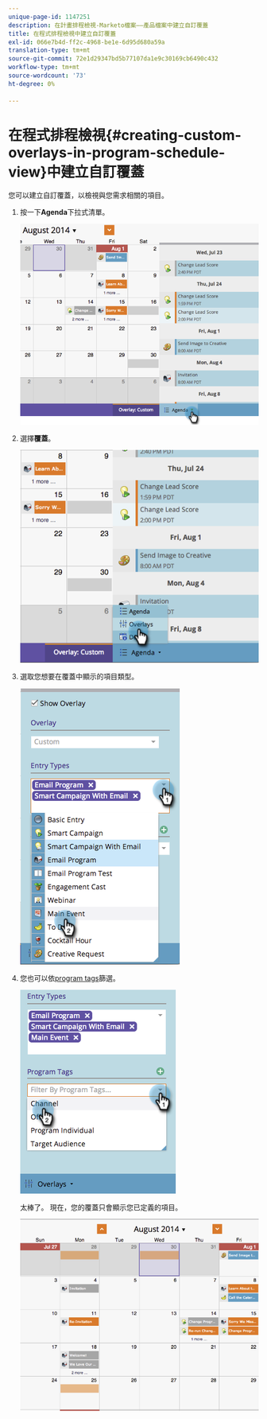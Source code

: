 ```yaml
---
unique-page-id: 1147251
description: 在計畫排程檢視-Marketo檔案——產品檔案中建立自訂覆蓋
title: 在程式排程檢視中建立自訂覆蓋
exl-id: 066e7b4d-ff2c-4968-be1e-6d95d680a59a
translation-type: tm+mt
source-git-commit: 72e1d29347bd5b77107da1e9c30169cb6490c432
workflow-type: tm+mt
source-wordcount: '73'
ht-degree: 0%

---
```


# 在程式排程檢視{#creating-custom-overlays-in-program-schedule-view}中建立自訂覆蓋

您可以建立自訂覆蓋，以檢視與您需求相關的項目。

1. 按一下&#x200B;**Agenda**&#x200B;下拉式清單。

   ![](assets/image2014-9-24-10-3a20-3a11.png)

1. 選擇&#x200B;**覆蓋**。

   ![](assets/image2014-9-24-10-3a20-3a17.png)

1. 選取您想要在覆蓋中顯示的項目類型。

   ![](assets/image2014-9-24-10-3a20-3a26.png)

1. 您也可以依[program tags](/help/marketo/product-docs/core-marketo-concepts/programs/working-with-programs/understanding-tags/use-tags-in-a-program.md)篩選。

   ![](assets/image2014-9-24-10-3a20-3a32.png)

   太棒了。 現在，您的覆蓋只會顯示您已定義的項目。

   ![](assets/image2014-9-24-10-3a20-3a37.png)
